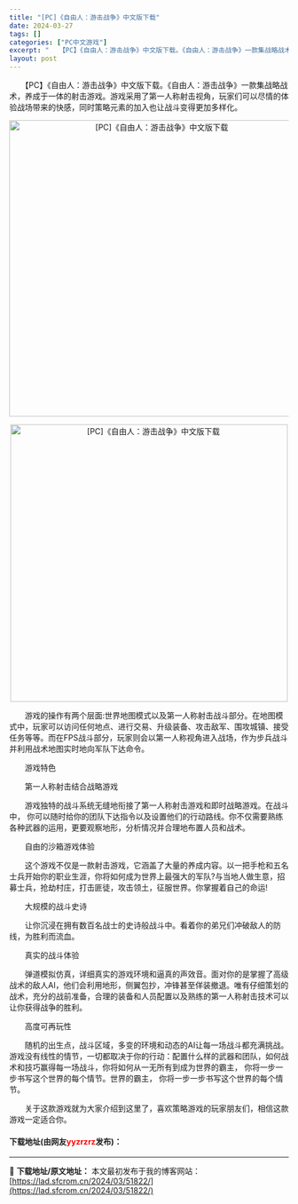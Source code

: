 ```yaml
---
title: "[PC]《自由人：游击战争》中文版下载"
date: 2024-03-27
tags: []
categories: ["PC中文游戏"]
excerpt: "　　【PC】《自由人：游击战争》中文版下载。《自由人：游击战争》一款集战略战术，养成于一体的射击游戏。游戏采用了第一人称射击视角，玩家们可以尽情的体验战场带来的快感，同时策略元素的加入也让战斗变得更加多样化。 　　游戏的操作有两个层面:世界地图模式以及第一人称射击战斗部分。在地图模式中，玩家可以访问&hellip;"
layout: post
---
```


 <p>　　【PC】《自由人：游击战争》中文版下载。《自由人：游击战争》一款集战略战术，养成于一体的射击游戏。游戏采用了第一人称射击视角，玩家们可以尽情的体验战场带来的快感，同时策略元素的加入也让战斗变得更加多样化。</p> <p align="center"><img align="" border="0" src="https://lad.sfcrom.cn/wp-content/uploads/2024/03/20240327_660393547d3c4.webp" width="534" alt="[PC]《自由人：游击战争》中文版下载" /></p> <p align="center"><img align="" border="0" src="https://lad.sfcrom.cn/wp-content/uploads/2024/03/20240327_66039354dbbf8.webp" width="500" alt="[PC]《自由人：游击战争》中文版下载" /></p> <p>　　游戏的操作有两个层面:世界地图模式以及第一人称射击战斗部分。在地图模式中，玩家可以访问任何地点、进行交易、升级装备、攻击敌军、围攻城镇、接受任务等等。而在FPS战斗部分，玩家则会以第一人称视角进入战场，作为步兵战斗并利用战术地图实时地向军队下达命令。</p> <p>　　游戏特色</p> <p>　　第一人称射击结合战略游戏</p> <p>　　游戏独特的战斗系统无缝地衔接了第一人称射击游戏和即时战略游戏。在战斗中， 你可以随时给你的团队下达指令以及设置他们的行动路线。你不仅需要熟练各种武器的运用，更要观察地形，分析情况并合理地布置人员和战术。</p> <p>　　自由的沙箱游戏体验</p> <p>　　这个游戏不仅是一款射击游戏，它涵盖了大量的养成内容。以一把手枪和五名士兵开始你的职业生涯，你将如何成为世界上最强大的军队?与当地人做生意，招募士兵，抢劫村庄，打击匪徒，攻击领土，征服世界。你掌握着自己的命运!</p> <p>　　大规模的战斗史诗</p> <p>　　让你沉浸在拥有数百名战士的史诗般战斗中。看着你的弟兄们冲破敌人的防线，为胜利而流血。</p> <p>　　真实的战斗体验</p> <p>　　弹道模拟仿真，详细真实的游戏环境和逼真的声效音。面对你的是掌握了高级战术的敌人AI，他们会利用地形，侧翼包抄，冲锋甚至佯装撤退。唯有仔细策划的战术，充分的战前准备，合理的装备和人员配置以及熟练的第一人称射击技术可以让你获得战争的胜利。</p> <p>　　高度可再玩性</p> <p>　　随机的出生点，战斗区域，多变的环境和动态的AI让每一场战斗都充满挑战。游戏没有线性的情节，一切都取决于你的行动：配置什么样的武器和团队，如何战术和技巧赢得每一场战斗，你将如何从一无所有到成为世界的霸主， 你将一步一步书写这个世界的每个情节。世界的霸主， 你将一步一步书写这个世界的每个情节。</p> <p>　　关于这款游戏就为大家介绍到这里了，喜欢策略游戏的玩家朋友们，相信这款游戏一定适合你。</p> <p><h4>下载地址(由网友<font color="red">yyzrzrz</font>发布)：</h4></p> 

---
📖 **下载地址/原文地址：** 本文最初发布于我的博客网站：[https://lad.sfcrom.cn/2024/03/51822/](https://lad.sfcrom.cn/2024/03/51822/)
